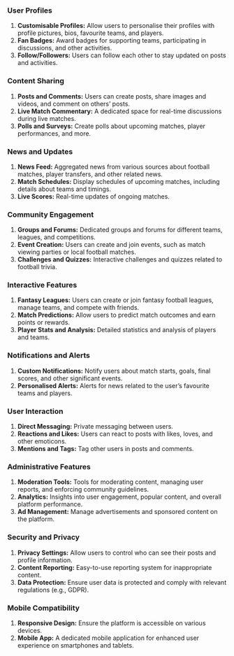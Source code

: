 
### User Profiles
1. **Customisable Profiles:** Allow users to personalise their profiles with profile pictures, bios, favourite teams, and players.
2. **Fan Badges:** Award badges for supporting teams, participating in discussions, and other activities.
3. **Follow/Followers:** Users can follow each other to stay updated on posts and activities.

### Content Sharing
1. **Posts and Comments:** Users can create posts, share images and videos, and comment on others’ posts.
2. **Live Match Commentary:** A dedicated space for real-time discussions during live matches.
3. **Polls and Surveys:** Create polls about upcoming matches, player performances, and more.

### News and Updates
1. **News Feed:** Aggregated news from various sources about football matches, player transfers, and other related news.
2. **Match Schedules:** Display schedules of upcoming matches, including details about teams and timings.
3. **Live Scores:** Real-time updates of ongoing matches.

### Community Engagement
1. **Groups and Forums:** Dedicated groups and forums for different teams, leagues, and competitions.
2. **Event Creation:** Users can create and join events, such as match viewing parties or local football matches.
3. **Challenges and Quizzes:** Interactive challenges and quizzes related to football trivia.

### Interactive Features
1. **Fantasy Leagues:** Users can create or join fantasy football leagues, manage teams, and compete with friends.
2. **Match Predictions:** Allow users to predict match outcomes and earn points or rewards.
3. **Player Stats and Analysis:** Detailed statistics and analysis of players and teams.

### Notifications and Alerts
1. **Custom Notifications:** Notify users about match starts, goals, final scores, and other significant events.
2. **Personalised Alerts:** Alerts for news related to the user’s favourite teams and players.

### User Interaction
1. **Direct Messaging:** Private messaging between users.
2. **Reactions and Likes:** Users can react to posts with likes, loves, and other emoticons.
3. **Mentions and Tags:** Tag other users in posts and comments.

### Administrative Features
1. **Moderation Tools:** Tools for moderating content, managing user reports, and enforcing community guidelines.
2. **Analytics:** Insights into user engagement, popular content, and overall platform performance.
3. **Ad Management:** Manage advertisements and sponsored content on the platform.

### Security and Privacy
1. **Privacy Settings:** Allow users to control who can see their posts and profile information.
2. **Content Reporting:** Easy-to-use reporting system for inappropriate content.
3. **Data Protection:** Ensure user data is protected and comply with relevant regulations (e.g., GDPR).

### Mobile Compatibility
1. **Responsive Design:** Ensure the platform is accessible on various devices.
2. **Mobile App:** A dedicated mobile application for enhanced user experience on smartphones and tablets.

